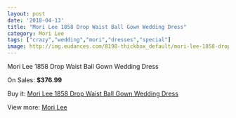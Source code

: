 ```yaml
---
layout: post
date: '2018-04-13'
title: "Mori Lee 1858 Drop Waist Ball Gown Wedding Dress"
category: Mori Lee
tags: ["crazy","wedding","mori","dresses","special"]
image: http://img.eudances.com/8198-thickbox_default/mori-lee-1858-drop-waist-ball-gown-wedding-dress.jpg
---
```

Mori Lee 1858 Drop Waist Ball Gown Wedding Dress

On Sales: **$376.99**
<a href="https://www.eudances.com/en/mori-lee/2837-mori-lee-1858-drop-waist-ball-gown-wedding-dress.html"><amp-img layout="responsive" width="600" height="600" src="//img.eudances.com/8198-thickbox_default/mori-lee-1858-drop-waist-ball-gown-wedding-dress.jpg" alt="Mori Lee 1858 Drop Waist Ball Gown Wedding Dress 0" /></a>
<a href="https://www.eudances.com/en/mori-lee/2837-mori-lee-1858-drop-waist-ball-gown-wedding-dress.html"><amp-img layout="responsive" width="600" height="600" src="//img.eudances.com/8202-thickbox_default/mori-lee-1858-drop-waist-ball-gown-wedding-dress.jpg" alt="Mori Lee 1858 Drop Waist Ball Gown Wedding Dress 1" /></a>
<a href="https://www.eudances.com/en/mori-lee/2837-mori-lee-1858-drop-waist-ball-gown-wedding-dress.html"><amp-img layout="responsive" width="600" height="600" src="//img.eudances.com/8201-thickbox_default/mori-lee-1858-drop-waist-ball-gown-wedding-dress.jpg" alt="Mori Lee 1858 Drop Waist Ball Gown Wedding Dress 2" /></a>
<a href="https://www.eudances.com/en/mori-lee/2837-mori-lee-1858-drop-waist-ball-gown-wedding-dress.html"><amp-img layout="responsive" width="600" height="600" src="//img.eudances.com/8200-thickbox_default/mori-lee-1858-drop-waist-ball-gown-wedding-dress.jpg" alt="Mori Lee 1858 Drop Waist Ball Gown Wedding Dress 3" /></a>
<a href="https://www.eudances.com/en/mori-lee/2837-mori-lee-1858-drop-waist-ball-gown-wedding-dress.html"><amp-img layout="responsive" width="600" height="600" src="//img.eudances.com/8199-thickbox_default/mori-lee-1858-drop-waist-ball-gown-wedding-dress.jpg" alt="Mori Lee 1858 Drop Waist Ball Gown Wedding Dress 4" /></a>

Buy it: [Mori Lee 1858 Drop Waist Ball Gown Wedding Dress](https://www.eudances.com/en/mori-lee/2837-mori-lee-1858-drop-waist-ball-gown-wedding-dress.html "Mori Lee 1858 Drop Waist Ball Gown Wedding Dress")

View more: [Mori Lee](https://www.eudances.com/en/9-mori-lee "Mori Lee")